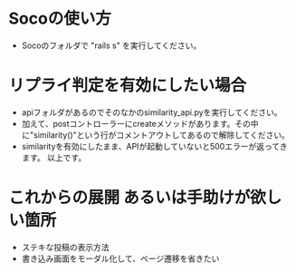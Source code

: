 # Socoの使い方
* Socoのフォルダで "rails s" を実行してください。

# リプライ判定を有効にしたい場合
* apiフォルダがあるのでそのなかのsimilarity_api.pyを実行してください。
* 加えて、postコントローラーにcreateメソッドがあります。その中に"similarity()"という行がコメントアウトしてあるので解除してください。
* similarityを有効にしたまま、APIが起動していないと500エラーが返ってきます。
以上です。

# これからの展開 あるいは手助けが欲しい箇所
* ステキな投稿の表示方法
* 書き込み画面をモーダル化して、ページ遷移を省きたい
